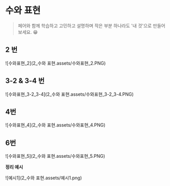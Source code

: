 # 수와 표현

> 페어와 함께 학습하고 고민하고 설명하며 작은 부분 하나라도 '내 것'으로 만들어보세요. 😁



## 2 번

![수와표현_2](2_수와 표현.assets/수와표현_2.PNG)



## 3-2 & 3-4 번

![수와표현_3-2_3-4](2_수와 표현.assets/수와표현_3-2_3-4.PNG)





## 4번

![수와표현_4](2_수와 표현.assets/수와표현_4.PNG)



## 6번

![수와표현_5](2_수와 표현.assets/수와표현_5.PNG)



**정리 예시**

![예시1](2_수와 표현.assets/예시1.png)
